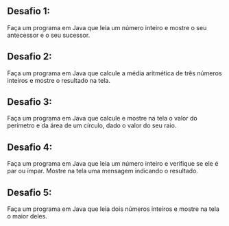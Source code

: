 ## Desafio 1:
Faça um programa em Java que leia um número inteiro e mostre o seu antecessor e o seu sucessor.

## Desafio 2:
Faça um programa em Java que calcule a média aritmética de três números inteiros e mostre o resultado na tela.

## Desafio 3:
Faça um programa em Java que calcule e mostre na tela o valor do perímetro e da área de um círculo, dado o valor do seu raio.

## Desafio 4:
Faça um programa em Java que leia um número inteiro e verifique se ele é par ou ímpar. Mostre na tela uma mensagem indicando o resultado.

## Desafio 5:
Faça um programa em Java que leia dois números inteiros e mostre na tela o maior deles.
